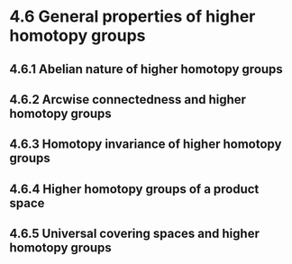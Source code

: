 # 4.6 General properties of higher homotopy groups

## 4.6.1 Abelian nature of higher homotopy groups

## 4.6.2 Arcwise connectedness and higher homotopy groups

## 4.6.3 Homotopy invariance of higher homotopy groups

## 4.6.4 Higher homotopy groups of a product space

## 4.6.5 Universal covering spaces and higher homotopy groups